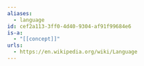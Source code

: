 ```yaml
---
aliases:
  - language
id: cef2a113-3ff0-4d40-9304-af91f99684e6
is-a:
  - "[[concept]]"
urls:
  - https://en.wikipedia.org/wiki/Language
---
```


